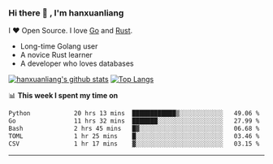 ### Hi there 👋 , I'm hanxuanliang

<!--
**hanxuanliang/hanxuanliang** is a ✨ _special_ ✨ repository because its `README.md` (this file) appears on your GitHub profile.

Here are some ideas to get you started:

- 🔭 I’m currently working on ...
- 🌱 I’m currently learning ...
- 👯 I’m looking to collaborate on ...
- 🤔 I’m looking for help with ...
- 💬 Ask me about ...
- 📫 How to reach me: ...
- 😄 Pronouns: ...
- ⚡ Fun fact: ...
-->
I ❤ Open Source. I love [Go](https://golang.org) and [Rust](https://www.rust-lang.org/zh-CN/).

* Long-time Golang user
* A novice Rust learner
* A developer who loves databases

[![hanxuanliang's github stats](https://github-readme-stats.vercel.app/api/top-langs/?username=hanxuanliang&hide=html)](https://github.com/anuraghazra/github-readme-stats)
[![Top Langs](https://github-readme-stats.vercel.app/api?username=hanxuanliang&show_icons=true&count_private=true&line_height=40)](https://github.com/anuraghazra/github-readme-stats)

📊 **This week I spent my time on**
<!--START_SECTION:waka-->

```txt
Python            20 hrs 13 mins  ████████████▒░░░░░░░░░░░░   49.06 %
Go                11 hrs 32 mins  ███████░░░░░░░░░░░░░░░░░░   27.99 %
Bash              2 hrs 45 mins   █▓░░░░░░░░░░░░░░░░░░░░░░░   06.68 %
TOML              1 hr 25 mins    █░░░░░░░░░░░░░░░░░░░░░░░░   03.46 %
CSV               1 hr 17 mins    ▓░░░░░░░░░░░░░░░░░░░░░░░░   03.15 %
```

<!--END_SECTION:waka-->

***
